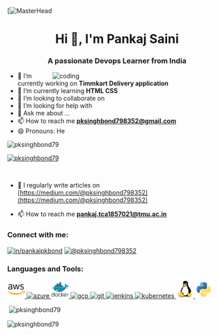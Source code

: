 [![MasterHead](https://img.freepik.com/free-photo/man-using-laptop-night-top-view-web-banner-with-copy-space_169016-53607.jpg)
<h1 align="center">Hi 👋, I'm Pankaj Saini</h1>
<h3 align="center">A passionate Devops Learner from India</h3>
 <img align="right" alt="coding" width="400" src="https://cdn.dribbble.com/users/1162077/screenshots/3848914/programmer.gif">

- 🔭 I’m currently working on **Timmkart Delivery application**
- 🌱 I’m currently learning  **HTML CSS**
- 👯 I’m looking to collaborate on  
- 🤔 I’m looking for help with 
- 💬 Ask me about ...
- 📫 How to reach me **pksinghbond798352@gmail.com**
- 😄 Pronouns: He 


<p align="left"> <img src="https://komarev.com/ghpvc/?username=pksinghbond79&label=Profile%20views&color=0e75b6&style=flat" alt="pksinghbond79" /> </p>

<p align="left"> <a href="https://github.com/ryo-ma/github-profile-trophy"><img src="https://github-profile-trophy.vercel.app/?username=pksinghbond79" alt="pksinghbond79" /></a> </p>

<p align="left"> <a href="https://twitter.com/" target="blank"><img src="https://img.shields.io/twitter/follow/?logo=twitter&style=for-the-badge" alt="" /></a> </p>

- 📝 I regularly write articles on [https://medium.com/@pksinghbond798352](https://medium.com/@pksinghbond798352)

- 📫 How to reach me **pankaj.tca1857021@tmu.ac.in**

<h3 align="left">Connect with me:</h3>
<p align="left">
<a href="https://linkedin.com/in/in/pankajpkbond" target="blank"><img align="center" src="https://raw.githubusercontent.com/rahuldkjain/github-profile-readme-generator/master/src/images/icons/Social/linked-in-alt.svg" alt="in/pankajpkbond" height="30" width="40" /></a>
<a href="https://medium.com/@pksinghbond798352" target="blank"><img align="center" src="https://raw.githubusercontent.com/rahuldkjain/github-profile-readme-generator/master/src/images/icons/Social/medium.svg" alt="@pksinghbond798352" height="30" width="40" /></a>
</p>
<h3 align="left">Languages and Tools:</h3>
<p align="left"> <a href="https://aws.amazon.com" target="_blank" rel="noreferrer"> <img src="https://raw.githubusercontent.com/devicons/devicon/master/icons/amazonwebservices/amazonwebservices-original-wordmark.svg" alt="aws" width="40" height="40"/> </a> <a href="https://azure.microsoft.com/en-in/" target="_blank" rel="noreferrer"> <img src="https://www.vectorlogo.zone/logos/microsoft_azure/microsoft_azure-icon.svg" alt="azure" width="40" height="40"/> </a> <a href="https://www.docker.com/" target="_blank" rel="noreferrer"> <img src="https://raw.githubusercontent.com/devicons/devicon/master/icons/docker/docker-original-wordmark.svg" alt="docker" width="40" height="40"/> </a> <a href="https://cloud.google.com" target="_blank" rel="noreferrer"> <img src="https://www.vectorlogo.zone/logos/google_cloud/google_cloud-icon.svg" alt="gcp" width="40" height="40"/> </a> <a href="https://git-scm.com/" target="_blank" rel="noreferrer"> <img src="https://www.vectorlogo.zone/logos/git-scm/git-scm-icon.svg" alt="git" width="40" height="40"/> </a> <a href="https://www.jenkins.io" target="_blank" rel="noreferrer"> <img src="https://www.vectorlogo.zone/logos/jenkins/jenkins-icon.svg" alt="jenkins" width="40" height="40"/> </a> <a href="https://kubernetes.io" target="_blank" rel="noreferrer"> <img src="https://www.vectorlogo.zone/logos/kubernetes/kubernetes-icon.svg" alt="kubernetes" width="40" height="40"/> </a> <a href="https://www.linux.org/" target="_blank" rel="noreferrer"> <img src="https://raw.githubusercontent.com/devicons/devicon/master/icons/linux/linux-original.svg" alt="linux" width="40" height="40"/> </a> <a href="https://www.python.org" target="_blank" rel="noreferrer"> <img src="https://raw.githubusercontent.com/devicons/devicon/master/icons/python/python-original.svg" alt="python" width="40" height="40"/> </a> </p>

<p>&nbsp;<img align="center" src="https://github-readme-stats.vercel.app/api?username=pksinghbond79&show_icons=true&locale=en" alt="pksinghbond79" /></p>

<p><img align="center" src="https://github-readme-streak-stats.herokuapp.com/?user=pksinghbond79&" alt="pksinghbond79" /></p>



